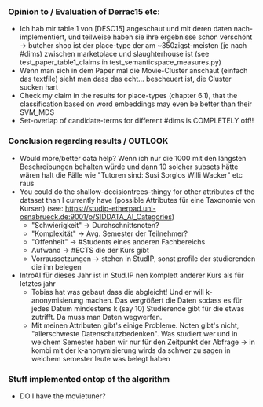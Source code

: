 
### Opinion to / Evaluation of Derrac15 etc:

* Ich hab mir table 1 von [DESC15] angeschaut und mit deren daten nach-implementiert, und teilweise haben sie ihre ergebnisse schon verschönt -> butcher shop ist der place-type der am ~350zigst-meisten (je nach #dims) zwischen marketplace und slaughterhouse ist (see test_paper_table1_claims in test_semanticspace_measures.py)
* Wenn man sich in dem Paper mal die Movie-Cluster anschaut (einfach das textfile) sieht man dass das echt... bescheuert ist, die Cluster sucken hart
* Check my claim in the results for place-types (chapter 6.1), that the classification based on word embeddings may even be better than their SVM_MDS
* Set-overlap of candidate-terms for different #dims is COMPLETELY off!!


### Conclusion regarding results / OUTLOOK

* Would more/better data help? Wenn ich nur die 1000 mit den längsten Beschreibungen behalten würde und dann 10 solcher subsets hätte wären halt die Fälle wie "Tutoren sind: Susi Sorglos Willi Wacker" etc raus
* You could do the shallow-decisiontrees-thingy for other attributes of the dataset than I currently have (possible Attributes für eine Taxonomie von Kursen) (see: https://studip-etherpad.uni-osnabrueck.de:9001/p/SIDDATA_AI_Categories)
    - "Schwierigkeit" -> Durchschnittsnoten?
    - "Komplexität" -> Avg. Semester der Teilnehmer?
    - "Offenheit" -> #Students eines anderen Fachbereichs
    - Aufwand -> #ECTS die der Kurs gibt
    - Vorraussetzungen -> stehen in StudIP, sonst profile der studierenden die ihn belegen
* IntroAI für dieses Jahr ist in Stud.IP nen komplett anderer Kurs als für letztes jahr 
    * Tobias hat was gebaut dass die abgleicht! Und er will k-anonymisierung machen. Das vergrößert die Daten sodass es für jedes Datum mindestens k (say 10) Studierende gibt für die etwas zutrifft. Da muss man Daten wegwerfen.
    * Mit meinen Attributen gibt's einige Probleme. Noten gibt's nicht, "allerschweste Datenschutzbedenken". Was studiert wer und in welchem Semester haben wir nur für den Zeitpunkt der Abfrage -> in kombi mit der k-anonymisierung wirds da schwer zu sagen in welchem semester leute was belegt haben


### Stuff implemented ontop of the algorithm

* DO I have the movietuner?